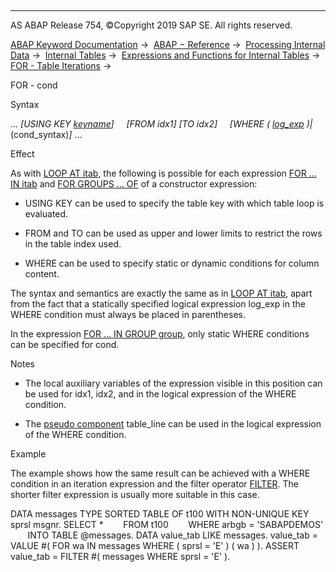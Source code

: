   

* * *

AS ABAP Release 754, ©Copyright 2019 SAP SE. All rights reserved.

[ABAP Keyword Documentation](javascript:call_link\('abenabap.htm'\)) →  [ABAP − Reference](javascript:call_link\('abenabap_reference.htm'\)) →  [Processing Internal Data](javascript:call_link\('abenabap_data_working.htm'\)) →  [Internal Tables](javascript:call_link\('abenitab.htm'\)) →  [Expressions and Functions for Internal Tables](javascript:call_link\('abentable_processing_expr_func.htm'\)) →  [FOR - Table Iterations](javascript:call_link\('abenfor_itab.htm'\)) → 

FOR - cond

Syntax

... *\[*USING KEY [keyname](javascript:call_link\('abenkeyname.htm'\))*\]*
    *\[*FROM idx1*\]* *\[*TO idx2*\]*
    *\[*WHERE ( [log\_exp](javascript:call_link\('abenlogexp.htm'\)) )*|*(cond\_syntax)*\]* ...

Effect

As with [LOOP AT itab](javascript:call_link\('abaploop_at_itab_cond.htm'\)), the following is possible for each expression [FOR ... IN itab](javascript:call_link\('abenfor_in_itab.htm'\)) and [FOR GROUPS ... OF](javascript:call_link\('abenfor_groups_of.htm'\)) of a constructor expression:

-   USING KEY can be used to specify the table key with which table loop is evaluated.

-   FROM and TO can be used as upper and lower limits to restrict the rows in the table index used.

-   WHERE can be used to specify static or dynamic conditions for column content.

The syntax and semantics are exactly the same as in [LOOP AT itab](javascript:call_link\('abaploop_at_itab_cond.htm'\)), apart from the fact that a statically specified logical expression log\_exp in the WHERE condition must always be placed in parentheses.

In the expression [FOR ... IN GROUP group](javascript:call_link\('abenfor_in_group.htm'\)), only static WHERE conditions can be specified for cond.

Notes

-   The local auxiliary variables of the expression visible in this position can be used for idx1, idx2, and in the logical expression of the WHERE condition.

-   The [pseudo component](javascript:call_link\('abenpseudo_component_glosry.htm'\) "Glossary Entry") table\_line can be used in the logical expression of the WHERE condition.

Example

The example shows how the same result can be achieved with a WHERE condition in an iteration expression and the filter operator [FILTER](javascript:call_link\('abenconstructor_expression_filter.htm'\)). The shorter filter expression is usually more suitable in this case.

DATA messages TYPE SORTED TABLE OF t100 WITH NON-UNIQUE KEY sprsl msgnr.
SELECT \*
       FROM t100
       WHERE arbgb = 'SABAPDEMOS'
       INTO TABLE @messages.
DATA value\_tab LIKE messages.
value\_tab = VALUE #( FOR wa IN messages WHERE ( sprsl = 'E' ) ( wa ) ).
ASSERT value\_tab = FILTER #( messages WHERE sprsl = 'E' ).